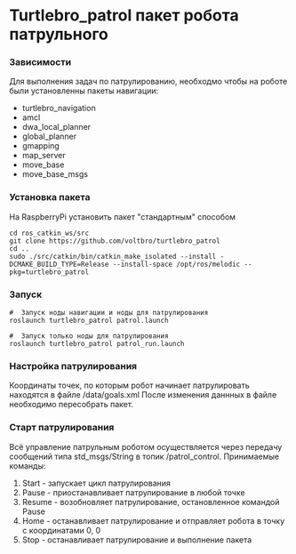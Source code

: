 # Turtlebro_patrol пакет робота патрульного

### Зависимости
Для выполнения задач по патрулированию, необходмо чтобы на роботе были установленны пакеты навигации:

* turtlebro_navigation
* amcl
* dwa_local_planner
* global_planner
* gmapping
* map_server
* move_base
* move_base_msgs


### Установка пакета
На RaspberryPi установить пакет "стандартным" способом

```
cd ros_catkin_ws/src
git clone https://github.com/voltbro/turtlebro_patrol
cd ..
sudo ./src/catkin/bin/catkin_make_isolated --install -DCMAKE_BUILD_TYPE=Release --install-space /opt/ros/melodic --pkg=turtlebro_patrol
```

### Запуск
```
#  Запуск ноды навигации и ноды для патрулирования
roslaunch turtlebro_patrol patrol.launch

#  Запуск только ноды для патрулирования
roslaunch turtlebro_patrol patrol_run.launch
```

### Настройка патрулирования
Координаты точек, по которым робот начинает патрулировать находятся в файле /data/goals.xml
После изменения даннных в файле необходимо пересобрать пакет.

### Старт патрулирования
Всё управление патрульным роботом осуществляется через передачу сообщений типа std_msgs/String в топик /patrol_control.
Принимаемые команды:
1. Start - запускает цикл патрулирования
2. Pause - приостанавливает патрулирование в любой точке
3. Resume - возобновляет патрулирование, остановленное командой Pause
4. Home - останавливает патрулирование и отправляет робота в точку с координатами 0, 0
5. Stop - останавливает патрулирование и выполнение пакета
